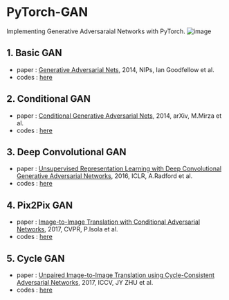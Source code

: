 # PyTorch-GAN
Implementing Generative Adversaraial Networks with PyTorch.
![image](https://user-images.githubusercontent.com/50229148/152935172-71bfd5b3-f395-4e7a-8d1e-308cc9ee4302.png)

## 1. Basic GAN
- paper : [Generative Adversarial Nets](https://arxiv.org/pdf/1406.2661.pdf), 2014, NIPs, Ian Goodfellow et al.
- codes : [here](https://github.com/PHANTOM0122/PyTorch-GAN/blob/main/Basic_GAN.ipynb)

## 2. Conditional GAN
- paper : [Conditional Generative Adversarial Nets](https://arxiv.org/abs/1411.1784), 2014, arXiv, M.Mirza et al.
- codes : [here](https://github.com/PHANTOM0122/PyTorch-GAN/blob/main/Conditional-GAN(CGAN).ipynb)

## 3. Deep Convolutional GAN
- paper : [Unsupervised Representation Learning with Deep Convolutional Generative Adversarial Networks](https://arxiv.org/abs/1511.06434), 2016, ICLR, A.Radford et al.
- codes : [here](https://github.com/PHANTOM0122/PyTorch-GAN/blob/main/DCGAN.ipynb)

## 4. Pix2Pix GAN
- paper : [Image-to-Image Translation with Conditional Adversarial Networks](https://arxiv.org/abs/1611.07004), 2017, CVPR, P.Isola et al.
- codes : [here](https://github.com/PHANTOM0122/PyTorch-GAN/blob/main/Pix2Pix.ipynb)

## 5. Cycle GAN
- paper : [Unpaired Image-to-Image Translation using Cycle-Consistent Adversarial Networks](https://arxiv.org/abs/1703.10593), 2017, ICCV, JY ZHU et al.
- codes : [here](https://github.com/PHANTOM0122/PyTorch-GAN/blob/main/CycleGAN.ipynb)
